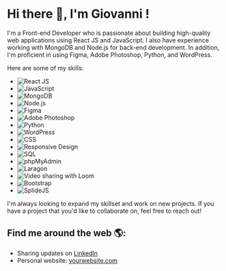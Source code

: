 
# Hi there 👋, I'm Giovanni !

I'm a Front-end Developer who is passionate about building high-quality web applications using React JS and JavaScript. I also have experience working with MongoDB and Node.js for back-end development. In addition, I'm proficient in using Figma, Adobe Photoshop, Python, and WordPress.

Here are some of my skills:

- ![React JS](https://img.shields.io/badge/-ReactJS-61DAFB?logo=react&logoColor=white&style=flat)
- ![JavaScript](https://img.shields.io/badge/-JavaScript-F7DF1E?logo=javascript&logoColor=black&style=flat)
- ![MongoDB](https://img.shields.io/badge/-MongoDB-47A248?logo=mongodb&logoColor=white&style=flat)
- ![Node.js](https://img.shields.io/badge/-Node.js-339933?logo=node.js&logoColor=white&style=flat)
- ![Figma](https://img.shields.io/badge/-Figma-F24E1E?logo=figma&logoColor=white&style=flat)
- ![Adobe Photoshop](https://img.shields.io/badge/-Adobe%20Photoshop-31A8FF?logo=adobe-photoshop&logoColor=white&style=flat)
- ![Python](https://img.shields.io/badge/-Python-3776AB?logo=python&logoColor=white&style=flat)
- ![WordPress](https://img.shields.io/badge/-WordPress-21759B?logo=wordpress&logoColor=white&style=flat)
- ![CSS](https://img.shields.io/badge/-CSS-1572B6?logo=css3&logoColor=white&style=flat)
- ![Responsive Design](https://img.shields.io/badge/-Responsive%20Design-333333?style=flat)
- ![SQL](https://img.shields.io/badge/-SQL-4479A1?logo=mysql&logoColor=white&style=flat)
- ![phpMyAdmin](https://img.shields.io/badge/-phpMyAdmin-4479A1?logo=phpmyadmin&logoColor=white&style=flat)
- ![Laragon](https://img.shields.io/badge/-Laragon-00ADEF?logo=laragon&logoColor=white&style=flat)
- ![Video sharing with Loom](https://img.shields.io/badge/-Loom-6D4C41?logo=Loom&logoColor=white&style=flat)
- ![Bootstrap](https://img.shields.io/badge/-Bootstrap-563D7C?logo=bootstrap&logoColor=white&style=flat)
- ![SplideJS](https://img.shields.io/badge/-SplideJS-707070?logo=SplideJS&logoColor=white&style=flat)

I'm always looking to expand my skillset and work on new projects. If you have a project that you'd like to collaborate on, feel free to reach out!

## Find me around the web 🌎:
- Sharing updates on [LinkedIn](https://www.linkedin.com/in/yourusername)
- Personal website: [yourwebsite.com](https://www.yourwebsite.com)
